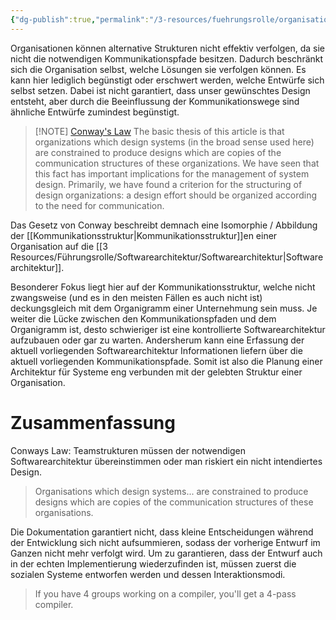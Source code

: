 ```yaml
---
{"dg-publish":true,"permalink":"/3-resources/fuehrungsrolle/organisationsstruktur/team-topologies/gesetz-von-conway/","tags":["revisitMe"],"created":"2024-04-19T07:45:03.668+02:00","updated":"2024-04-28T17:12:10.809+02:00"}
---
```



Organisationen können alternative Strukturen nicht effektiv verfolgen, da sie nicht die notwendigen Kommunikationspfade besitzen. Dadurch beschränkt sich die Organisation selbst, welche Lösungen sie verfolgen können.
Es kann hier lediglich begünstigt oder erschwert werden, welche Entwürfe sich selbst setzen. Dabei ist nicht garantiert, dass unser gewünschtes Design entsteht, aber durch die Beeinflussung der Kommunikationswege sind ähnliche Entwürfe zumindest begünstigt.

> [!NOTE] [Conway's Law](https://www.melconway.com/research/committees.html)
> The basic thesis of this article is that organizations which design systems (in the broad sense used here) are constrained to produce designs which are copies of the communication structures of these organizations. We have seen that this fact has important implications for the management of system design. Primarily, we have found a criterion for the structuring of design organizations: a design effort should be organized according to the need for communication.

Das Gesetz von Conway beschreibt demnach eine Isomorphie / Abbildung der [[Kommunikationsstruktur\|Kommunikationsstruktur]]en einer Organisation auf die [[3 Resources/Führungsrolle/Softwarearchitektur/Softwarearchitektur\|Softwarearchitektur]].

Besonderer Fokus liegt hier auf der Kommunikationsstruktur, welche nicht zwangsweise (und es in den meisten Fällen es auch nicht ist) deckungsgleich mit dem Organigramm einer Unternehmung sein muss.
Je weiter die Lücke zwischen den Kommunikationspfaden und dem Organigramm ist, desto schwieriger ist eine kontrollierte Softwarearchitektur aufzubauen oder gar zu warten. Andersherum kann eine Erfassung der aktuell vorliegenden Softwarearchitektur Informationen liefern über die aktuell vorliegenden Kommunikationspfade. Somit ist also die Planung einer Architektur für Systeme eng verbunden mit der gelebten Struktur einer Organisation.

# Zusammenfassung

Conways Law: Teamstrukturen müssen der notwendigen Softwarearchitektur übereinstimmen oder man riskiert ein nicht intendiertes Design.

> Organisations which design systems... are constrained to produce designs which are copies of the communication structures of these organisations.

Die Dokumentation garantiert nicht, dass kleine Entscheidungen während der Entwicklung sich nicht aufsummieren, sodass der vorherige Entwurf im Ganzen nicht mehr verfolgt wird. Um zu garantieren, dass der Entwurf auch in der echten Implementierung wiederzufinden ist, müssen zuerst die sozialen Systeme entworfen werden und dessen Interaktionsmodi.

> If you have 4 groups working on a compiler, you'll get a 4-pass compiler.
